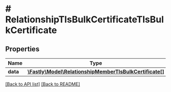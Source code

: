 # # RelationshipTlsBulkCertificateTlsBulkCertificate

## Properties

Name | Type | Description | Notes
------------ | ------------- | ------------- | -------------
**data** | [**\Fastly\Model\RelationshipMemberTlsBulkCertificate[]**](RelationshipMemberTlsBulkCertificate.md) |  | [optional]

[[Back to API list]](../../README.md#endpoints) [[Back to README]](../../README.md)
